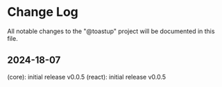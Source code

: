 # Change Log

All notable changes to the "@toastup" project will be documented in this file.

## 2024-18-07
(core): initial release v0.0.5
(react): initial release v0.0.5
